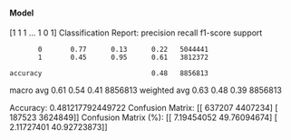 #### Model
[1 1 1 ... 1 0 1]
Classification Report:
              precision    recall  f1-score   support

           0       0.77      0.13      0.22   5044441
           1       0.45      0.95      0.61   3812372

    accuracy                           0.48   8856813
   macro avg       0.61      0.54      0.41   8856813
weighted avg       0.63      0.48      0.39   8856813

Accuracy: 0.481217792449722
Confusion Matrix:
[[ 637207 4407234]
 [ 187523 3624849]]
Confusion Matrix (%):
[[ 7.19454052 49.76094674]
 [ 2.11727401 40.92723873]]

